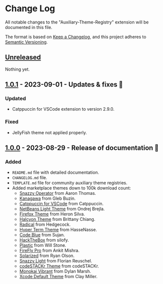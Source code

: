 # Change Log

All notable changes to the "Auxiliary-Theme-Registry" extension will be documented in this file.

The format is based on [Keep a Changelog](https://keepachangelog.com/en/1.0.0/), and this project adheres to [Semantic Versioning](https://semver.org/spec/v2.0.0.html).

## [Unreleased]

Nothing yet.

## [1.0.1] - 2023-09-01 - Updates & fixes 🔨

### Updated

- Catppuccin for VSCode extension to version 2.9.0.

### Fixed

- JellyFish theme not applied properly.

## [1.0.0] - 2023-08-29 - Release of documentation 📄

### Added

- `README.md` file with detailed documentation.
- `CHANGELOG.md` file.
- `TEMPLATE.md` file for community auxiliary theme registries.
- Added marketplace themes down to 100k download count:
  - [Snazzy Operator](https://marketplace.visualstudio.com/items?itemName=aaronthomas.vscode-snazzy-operator) from Aaron Thomas.
  - [Kanagawa](https://marketplace.visualstudio.com/items?itemName=qufiwefefwoyn.kanagawa) from Gleb Buzin.
  - [Catppuccin for VSCode](https://marketplace.visualstudio.com/items?itemName=Catppuccin.catppuccin-vsc) from Catppuccin.
  - [NetBeans Light Theme](https://marketplace.visualstudio.com/items?itemName=obrejla.netbeans-light-theme) from Ondrej Brejla.
  - [Firefox Theme](https://marketplace.visualstudio.com/items?itemName=Heron.firefox-devtools-theme) from Heron Silva.
  - [Halcyon Theme](https://marketplace.visualstudio.com/items?itemName=brittanychiang.halcyon-vscode) from Brittany Chiang.
  - [Radical](https://marketplace.visualstudio.com/items?itemName=dhedgecock.radical-vscode) from Hedgecock.
  - [Hyper Term Theme](https://marketplace.visualstudio.com/items?itemName=hsnazar.hyper-term-theme) from HasseNasse.
  - [Code Blue](https://marketplace.visualstudio.com/items?itemName=Sujan.code-blue) from Sujan.
  - [HackTheBox](https://marketplace.visualstudio.com/items?itemName=silofy.hackthebox) from silofy.
  - [Plastic](https://marketplace.visualstudio.com/items?itemName=will-stone.plastic) from Will Stone.
  - [FireFly Pro](https://marketplace.visualstudio.com/items?itemName=ankitcode.firefly) from Ankit Mishra.
  - [Solarized](https://marketplace.visualstudio.com/items?itemName=ryanolsonx.solarized) from Ryan Olson.
  - [Snazzy Light](https://marketplace.visualstudio.com/items?itemName=loilo.snazzy-light) from Florian Reuschel.
  - [codeSTACKr Theme](https://marketplace.visualstudio.com/items?itemName=codestackr.codestackr-theme) from codeSTACKr.
  - [Monokai Vibrant](https://marketplace.visualstudio.com/items?itemName=s3gf4ult.monokai-vibrant) from Dylan Marsh.
  - [Xcode Default Theme](https://marketplace.visualstudio.com/items?itemName=smockle.xcode-default-theme) from Clay Miller.

[unreleased]: https://github.com/Codemos-Inc/auxiliary-theme-registry/compare/v1.0.1...HEAD
[1.0.1]: https://github.com/Codemos-Inc/auxiliary-theme-registry/compare/v1.0.0...v1.0.1
[1.0.0]: https://github.com/Codemos-Inc/auxiliary-theme-registry/releases/tag/v1.0.0
